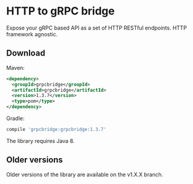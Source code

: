 # HTTP to gRPC bridge

Expose your gRPC based API as a set of HTTP RESTful endpoints. HTTP framework agnostic.

## Download

Maven:
```xml
<dependency>
  <groupId>grpcbridge</groupId>
  <artifactId>grpcbridge</artifactId>
  <version>1.3.7</version>
  <type>pom</type>
</dependency>
```

Gradle:
```groovy
compile 'grpcbridge:grpcbridge:1.3.7'
```

The library requires Java 8.

## Older versions

Older versions of the library are available on the v1.X.X branch.
